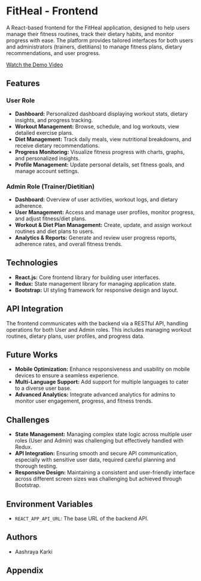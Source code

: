 # FitHeal - Frontend

A React-based frontend for the FitHeal application, designed to help users manage their fitness routines, track their dietary habits, and monitor progress with ease. The platform provides tailored interfaces for both users and administrators (trainers, dietitians) to manage fitness plans, dietary recommendations, and user progress.

[Watch the Demo Video](https://youtu.be/X10poHhC6zo)

## Features

### User Role

- **Dashboard:** Personalized dashboard displaying workout stats, dietary insights, and progress tracking.
- **Workout Management:** Browse, schedule, and log workouts, view detailed exercise plans.
- **Diet Management:** Track daily meals, view nutritional breakdowns, and receive dietary recommendations.
- **Progress Monitoring:** Visualize fitness progress with charts, graphs, and personalized insights.
- **Profile Management:** Update personal details, set fitness goals, and manage account settings.

### Admin Role (Trainer/Dietitian)

- **Dashboard:** Overview of user activities, workout logs, and dietary adherence.
- **User Management:** Access and manage user profiles, monitor progress, and adjust fitness/diet plans.
- **Workout & Diet Plan Management:** Create, update, and assign workout routines and diet plans to users.
- **Analytics & Reports:** Generate and review user progress reports, adherence rates, and overall fitness trends.

## Technologies

- **React.js:** Core frontend library for building user interfaces.
- **Redux:** State management library for managing application state.
- **Bootstrap:** UI styling framework for responsive design and layout.

## API Integration

The frontend communicates with the backend via a RESTful API, handling operations for both User and Admin roles. This includes managing workout routines, dietary plans, user profiles, and progress data.

## Future Works

- **Mobile Optimization:** Enhance responsiveness and usability on mobile devices to ensure a seamless experience.
- **Multi-Language Support:** Add support for multiple languages to cater to a diverse user base.
- **Advanced Analytics:** Integrate advanced analytics for admins to monitor user engagement, progress, and fitness trends.

## Challenges

- **State Management:** Managing complex state logic across multiple user roles (User and Admin) was challenging but effectively handled with Redux.
- **API Integration:** Ensuring smooth and secure API communication, especially with sensitive user data, required careful planning and thorough testing.
- **Responsive Design:** Maintaining a consistent and user-friendly interface across different screen sizes was challenging but achieved through Bootstrap.

## Environment Variables

- `REACT_APP_API_URL`: The base URL of the backend API.

## Authors

- Aashraya Karki

## Appendix

